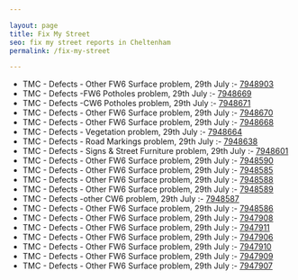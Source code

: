 ```yaml
---

layout: page
title: Fix My Street
seo: fix my street reports in Cheltenham
permalink: /fix-my-street

---
```


<!-- fix_marker starts -->

- TMC - Defects - Other FW6  Surface problem, 29th July :- [7948903](https://www.fixmystreet.com/report/7948903)
- TMC - Defects -FW6 Potholes problem, 29th July :- [7948669](https://www.fixmystreet.com/report/7948669)
- TMC - Defects -CW6 Potholes  problem, 29th July :- [7948671](https://www.fixmystreet.com/report/7948671)
- TMC - Defects - Other FW6  Surface problem, 29th July :- [7948670](https://www.fixmystreet.com/report/7948670)
- TMC - Defects - Other FW6  Surface problem, 29th July :- [7948668](https://www.fixmystreet.com/report/7948668)
- TMC - Defects - Vegetation problem, 29th July :- [7948664](https://www.fixmystreet.com/report/7948664)
- TMC - Defects - Road Markings problem, 29th July :- [7948638](https://www.fixmystreet.com/report/7948638)
- TMC - Defects - Signs & Street Furniture problem, 29th July :- [7948601](https://www.fixmystreet.com/report/7948601)
- TMC - Defects - Other FW6  Surface problem, 29th July :- [7948590](https://www.fixmystreet.com/report/7948590)
- TMC - Defects - Other FW6  Surface problem, 29th July :- [7948585](https://www.fixmystreet.com/report/7948585)
- TMC - Defects - Other FW6  Surface problem, 29th July :- [7948588](https://www.fixmystreet.com/report/7948588)
- TMC - Defects - Other FW6  Surface problem, 29th July :- [7948589](https://www.fixmystreet.com/report/7948589)
- TMC - Defects -other CW6 problem, 29th July :- [7948587](https://www.fixmystreet.com/report/7948587)
- TMC - Defects - Other FW6  Surface problem, 29th July :- [7948586](https://www.fixmystreet.com/report/7948586)
- TMC - Defects - Other FW6  Surface problem, 29th July :- [7947908](https://www.fixmystreet.com/report/7947908)
- TMC - Defects - Other FW6  Surface problem, 29th July :- [7947911](https://www.fixmystreet.com/report/7947911)
- TMC - Defects - Other FW6  Surface problem, 29th July :- [7947906](https://www.fixmystreet.com/report/7947906)
- TMC - Defects - Other FW6  Surface problem, 29th July :- [7947910](https://www.fixmystreet.com/report/7947910)
- TMC - Defects - Other FW6  Surface problem, 29th July :- [7947909](https://www.fixmystreet.com/report/7947909)
- TMC - Defects - Other FW6  Surface problem, 29th July :- [7947907](https://www.fixmystreet.com/report/7947907)

<!-- fix_marker ends -->